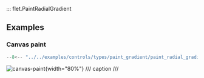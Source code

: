 ::: flet.PaintRadialGradient

## Examples

### Canvas paint

```python
--8<-- "../../examples/controls/types/paint_gradient/paint_radial_gradient/canvas_paint.py"
```

![canvas-paint](../examples/controls/types/paint_gradient/paint_radial_gradient/media/canvas_paint.png){width="80%"}
/// caption
///
